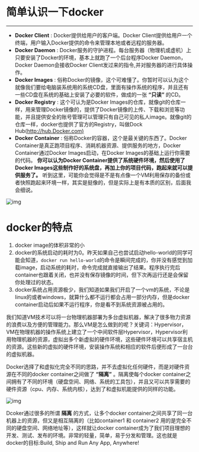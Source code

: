 # 简单认识一下docker
***

- **Docker Client** : Docker提供给用户的客户端。Docker Client提供给用户一个终端，用户输入Docker提供的命令来管理本地或者远程的服务器。
- **Docker Daemon** : Docker服务的守护进程。每台服务器（物理机或虚机）上只要安装了Docker的环境，基本上就跑了一个后台程序Docker Daemon，Docker Daemon会接收Docker Client发过来的指令,并对服务器的进行具体操作。
- **Docker Images** : 俗称Docker的镜像，这个可难懂了。你暂时可以认为这个就像我们要给电脑装系统用的系统CD盘，里面有操作系统的程序，并且还有一些CD盘在系统的基础上安装了必要的软件，做成的一张 **“只读”** 的CD。
- **Docker Registry** : 这个可认为是Docker Images的仓库，就像git的仓库一样，用来管理Docker镜像的，提供了Docker镜像的上传、下载和浏览等功能，并且提供安全的账号管理可以管理只有自己可见的私人image。就像git的仓库一样，docker也提供了官方的Registry，叫做Dock Hub([http://hub.Docker.com)](https://developer.aliyun.com/article/63035)
- **Docker Container** : 俗称Docker的容器，这个是最关键的东西了。Docker Container是真正跑项目程序、消耗机器资源、提供服务的地方，Docker Container通过Docker Images启动，在Docker Images的基础上运行你需要的代码。 **你可以认为Docker Container提供了系统硬件环境，然后使用了Docker Images这些制作好的系统盘，再加上你的项目代码，跑起来就可以提供服务了。** 听到这里，可能你会觉得是不是有点像一个VM利用保存的备份或者快照跑起来环境一样，其实是挺像的，但是实际上是有本质的区别，后面我会细说。

![img](http://ata2-img.cn-hangzhou.img-pub.aliyun-inc.com/5d04473994d0b4730f9d03f63f617058.png)

# docker的特点

1. docker image的体积非常的小
2. docker的系统启动的耗时为0。昨天如果自己也尝试启动hello-world的同学可能会知道，`docker run hello-world`的命令是瞬间完成的，你并没有感觉到加载image，启动系统的耗时，命令完成就直接输出了结果。程序执行完后container也跟着关闭，也并没有保存镜像的时间，但下次再运行还是会保留你处理过的状态。
3. docker系统占用资源极少，我们知道如果我们开启了一个vm的系统，不论是linux的或者windows，就算什么都不运行都会占用一部分内存，但是docker container启动后如果不运行程序，你是看不到系统资源被占用的。

我们知道VM技术可以将一台物理机器部署为多台虚拟机器，解决了很多物力资源的浪费以及方便的管理能力。那么VM是怎么做到的呢？关键词：Hypervisor，VM在物理机器的操作系统上建立了一个中间软件层Hypervisor，Hypervisor利用物理机器的资源，虚拟出多个新虚拟的硬件环境，这些硬件环境可以共享宿主机的资源。这些新的虚拟的硬件环境，安装操作系统和相应的软件后便形成了一台台的虚拟机器。

Docker选择了和虚拟化完全不同的思路，并不去虚拟化任何硬件，而是对硬件资源在不同的docker container之间做了 **“隔离”** 。隔离使每个docker container之间拥有了不同的环境（硬盘空间、网络、系统的工具包），并且又可以共享需要的硬件资源（cpu、内存、系统内核），达到了和虚拟机能提供的同样的功能。

![img](http://ata2-img.cn-hangzhou.img-pub.aliyun-inc.com/ba6d92b3ee037c9ed576f47ae5edf091.jpg)

Dcoker通过很多的所谓 **隔离** 的方式，让多个docker container之间共享了同一台机器上的资源，但又是相互隔离的（比如container1 和 container2 用的是完全不同的硬盘空间、网络地址等），这样就让docker container成为了我们项目理想的开发、测试、发布的环境。非常的轻量，简单，易于分发和管理。这也就是docker的目标:Build, Ship and Run Any App, Anywhere!
